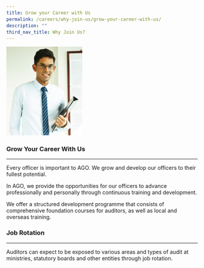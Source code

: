 ```yaml
---
title: Grow your Career with Us
permalink: /careers/why-join-us/grow-your-career-with-us/
description: ""
third_nav_title: Why Join Us?
---
```

<img src="/images/Ameer%20(final)3.jpg" alt="Ameer" style="width:200px;"/>



### Grow Your Career With Us
------------------------

Every officer is important to AGO. We grow and develop our officers to their fullest potential.

In AGO, we provide the opportunities for our officers to advance professionally and personally through continuous training and development.

We offer a structured development programme that consists of comprehensive foundation courses for auditors, as well as local and overseas training.

### Job Rotation
------------

Auditors can expect to be exposed to various areas and types of audit at ministries, statutory boards and other entities through job rotation.